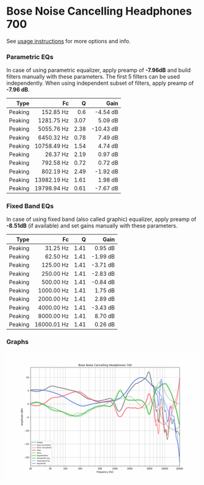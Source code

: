 # Bose Noise Cancelling Headphones 700
See [usage instructions](https://github.com/jaakkopasanen/AutoEq#usage) for more options and info.

### Parametric EQs
In case of using parametric equalizer, apply preamp of **-7.96dB** and build filters manually
with these parameters. The first 5 filters can be used independently.
When using independent subset of filters, apply preamp of **-7.96 dB**.

| Type    | Fc          |    Q | Gain      |
|--------:|------------:|-----:|----------:|
| Peaking | 152.85 Hz   | 0.6  | -4.54 dB  |
| Peaking | 1281.75 Hz  | 3.07 | 5.09 dB   |
| Peaking | 5055.76 Hz  | 2.38 | -10.43 dB |
| Peaking | 6450.32 Hz  | 0.78 | 7.49 dB   |
| Peaking | 10758.49 Hz | 1.54 | 4.74 dB   |
| Peaking | 26.37 Hz    | 2.19 | 0.97 dB   |
| Peaking | 792.58 Hz   | 0.72 | 0.72 dB   |
| Peaking | 802.19 Hz   | 2.49 | -1.92 dB  |
| Peaking | 13982.19 Hz | 1.61 | 1.98 dB   |
| Peaking | 19798.94 Hz | 0.61 | -7.67 dB  |

### Fixed Band EQs
In case of using fixed band (also called graphic) equalizer, apply preamp of **-8.51dB**
(if available) and set gains manually with these parameters.

| Type    | Fc          |    Q | Gain     |
|--------:|------------:|-----:|---------:|
| Peaking | 31.25 Hz    | 1.41 | 0.95 dB  |
| Peaking | 62.50 Hz    | 1.41 | -1.99 dB |
| Peaking | 125.00 Hz   | 1.41 | -3.71 dB |
| Peaking | 250.00 Hz   | 1.41 | -2.83 dB |
| Peaking | 500.00 Hz   | 1.41 | -0.84 dB |
| Peaking | 1000.00 Hz  | 1.41 | 1.75 dB  |
| Peaking | 2000.00 Hz  | 1.41 | 2.89 dB  |
| Peaking | 4000.00 Hz  | 1.41 | -3.43 dB |
| Peaking | 8000.00 Hz  | 1.41 | 8.70 dB  |
| Peaking | 16000.01 Hz | 1.41 | 0.26 dB  |

### Graphs
![](./Bose%20Noise%20Cancelling%20Headphones%20700.png)